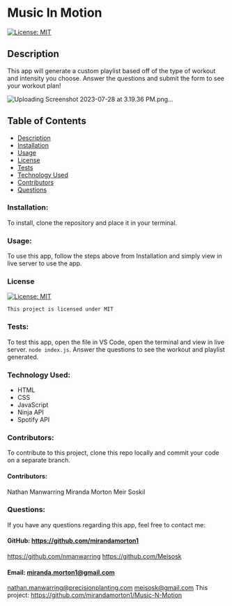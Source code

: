 # Music In Motion

[![License: MIT](https://img.shields.io/badge/License-MIT-yellow.svg)](https://opensource.org/licenses/MIT)
  
  ## Description
  This app will generate a custom playlist based off of the type of workout and intensity you choose. Answer the questions and submit the form to see your workout plan!

  ![Uploading Screenshot 2023-07-28 at 3.19.36 PM.png…]()


  ## Table of Contents
  * [Description](#description)
  * [Installation](#installation)
  * [Usage](#usage)
  * [License](#license)
  * [Tests](#test)
  * [Technology Used](#technology-used)
  * [Contributors](#contributors)
  * [Questions](#questions)

  ### Installation:
  To install, clone the repository and place it in your terminal. 
  ### Usage:
  To use this app, follow the steps above from Installation and simply view in live server to use the app.
  ### License

  
[![License: MIT](https://img.shields.io/badge/License-MIT-yellow.svg)](https://opensource.org/licenses/MIT)
  
  
`This project is licensed under MIT`
  ### Tests:
  To test this app, open the file in VS Code, open the terminal and view in live server. `node index.js`. Answer the questions to see the workout and playlist generated. 
  ### Technology Used:
  - HTML
  - CSS
  - JavaScript
  - Ninja API
  - Spotify API
  ### Contributors: 
  To contribute to this project, clone this repo locally and commit your code on a separate branch. 
  #### Contributors:
  Nathan Manwarring
  Miranda Morton
  Meir Soskil
  ### Questions:
  If you have any questions regarding this app, feel free to contact me: 
  #### GitHub: https://github.com/mirandamorton1
  https://github.com/nmanwarring
  https://github.com/Meisosk 
  #### Email: miranda.morton1@gmail.com
  nathan.manwarring@precisionplanting.com
  meisosk@gmail.com
  This project: https://github.com/mirandamorton1/Music-N-Motion
